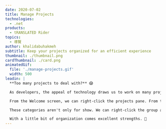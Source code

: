 ```yaml
---
date: 2020-07-02
title: Manage Projects
technologies:
  - .net
products:
  - tRANSLATED Rider
topics:
  - 導覽
author: khalidabuhakmeh
subtitle: Keep your projects organized for an efficient experience
thumbnail: ./thumbnail.png
cardThumbnail: ./card.png
animatedGif:
  file: './manage-projects.gif'
  width: 500
leadin: |
  **Too many projects to deal with?** 😱

  As developers, the appeal of technology draws us to work on many projects, sometimes a few too many. It can be overwhelming to find the project we were working on completing. Luckily, with Rider, we can organize our projects into categories that make sense to us.

  From the Welcome screen, we can right-click the projects pane. From the context menu, we can create a **New Project Group** naming it whatever we want. Finally, we can right-click our projects and move them into the newly created category.

  These categories aren't only for show. We can right-click the group and choose to **Open All Projects In Group** in one fell swoop.

  With a little bit of organization comes excellent strengths. 💪
---
```


